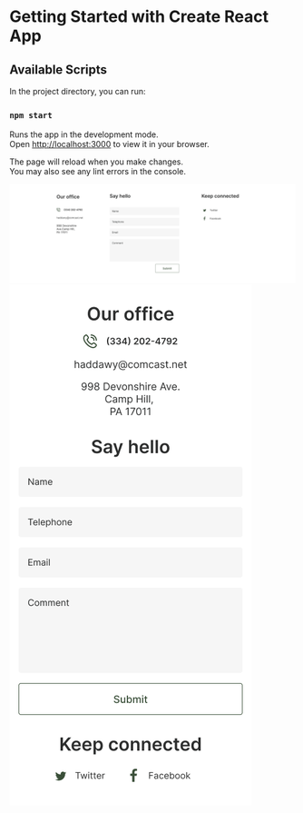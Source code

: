 # Getting Started with Create React App

## Available Scripts

In the project directory, you can run:

### `npm start`

Runs the app in the development mode.\
Open [http://localhost:3000](http://localhost:3000) to view it in your browser.

The page will reload when you make changes.\
You may also see any lint errors in the console.

<img src="./src/assets/footer1/mobile=false.png" title="hover text">
<img src="./src/assets/footer1/mobile=true.png" title="hover text">